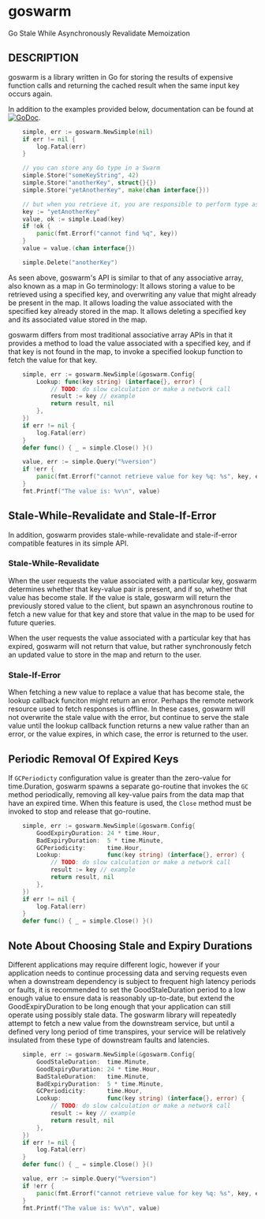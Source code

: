 # goswarm

Go Stale While Asynchronously Revalidate Memoization

## DESCRIPTION

goswarm is a library written in Go for storing the results of expensive function calls and returning
the cached result when the same input key occurs again.

In addition to the examples provided below, documentation can be found at
[![GoDoc](https://godoc.org/github.com/karrick/goswarm?status.svg)](https://godoc.org/github.com/karrick/goswarm).

```Go
    simple, err := goswarm.NewSimple(nil)
    if err != nil {
        log.Fatal(err)
    }

    // you can store any Go type in a Swarm
    simple.Store("someKeyString", 42)
    simple.Store("anotherKey", struct{}{})
    simple.Store("yetAnotherKey", make(chan interface{}))

    // but when you retrieve it, you are responsible to perform type assertions
    key := "yetAnotherKey"
    value, ok := simple.Load(key)
    if !ok {
        panic(fmt.Errorf("cannot find %q", key))
    }
    value = value.(chan interface{})

    simple.Delete("anotherKey")
```

As seen above, goswarm's API is similar to that of any associative array, also known as a map in Go
terminology: It allows storing a value to be retrieved using a specified key, and overwriting any
value that might already be present in the map. It allows loading the value associated with the
specified key already stored in the map. It allows deleting a specified key and its associated value
stored in the map.

goswarm differs from most traditional associative array APIs in that it provides a method to load
the value associated with a specified key, and if that key is not found in the map, to invoke a
specified lookup function to fetch the value for that key.

```Go
    simple, err := goswarm.NewSimple(&goswarm.Config{
        Lookup: func(key string) (interface{}, error) {
            // TODO: do slow calculation or make a network call
            result := key // example
            return result, nil
        },
    })
    if err != nil {
        log.Fatal(err)
    }
    defer func() { _ = simple.Close() }()

    value, err := simple.Query("%version")
    if !err {
        panic(fmt.Errorf("cannot retrieve value for key %q: %s", key, err))
    }
    fmt.Printf("The value is: %v\n", value)
```

## Stale-While-Revalidate and Stale-If-Error

In addition, goswarm provides stale-while-revalidate and stale-if-error compatible features in its
simple API.

### Stale-While-Revalidate

When the user requests the value associated with a particular key, goswarm determines whether that
key-value pair is present, and if so, whether that value has become stale. If the value is stale,
goswarm will return the previously stored value to the client, but spawn an asynchronous routine to
fetch a new value for that key and store that value in the map to be used for future queries.

When the user requests the value associated with a particular key that has expired, goswarm will not
return that value, but rather synchronously fetch an updated value to store in the map and return to
the user.

### Stale-If-Error

When fetching a new value to replace a value that has become stale, the lookup callback funciton
might return an error. Perhaps the remote network resource used to fetch responses is offline. In
these cases, goswarm will not overwrite the stale value with the error, but continue to serve the
stale value until the lookup callback function returns a new value rather than an error, or the
value expires, in which case, the error is returned to the user.

## Periodic Removal Of Expired Keys

If `GCPeriodicty` configuration value is greater than the zero-value for time.Duration, goswarm
spawns a separate go-routine that invokes the `GC` method periodically, removing all key-value pairs
from the data map that have an expired time. When this feature is used, the `Close` method must be
invoked to stop and release that go-routine.

```Go
    simple, err := goswarm.NewSimple(&goswarm.Config{
        GoodExpiryDuration: 24 * time.Hour,
        BadExpiryDuration:  5 * time.Minute,
        GCPeriodicity:      time.Hour,
        Lookup:             func(key string) (interface{}, error) {
            // TODO: do slow calculation or make a network call
            result := key // example
            return result, nil
        },
    })
    if err != nil {
        log.Fatal(err)
    }
    defer func() { _ = simple.Close() }()
```

## Note About Choosing Stale and Expiry Durations

Different applications may require different logic, however if your application needs to continue
processing data and serving requests even when a downstream dependency is subject to frequent high
latency periods or faults, it is recommended to set the GoodStaleDuration period to a low enough
value to ensure data is reasonably up-to-date, but extend the GoodExpiryDuration to be long enough
that your application can still operate using possibly stale data. The goswarm library will
repeatedly attempt to fetch a new value from the downstream service, but until a defined very long
period of time transpires, your service will be relatively insulated from these type of downstream
faults and latencies.

```Go
    simple, err := goswarm.NewSimple(&goswarm.Config{
        GoodStaleDuration:  time.Minute,
        GoodExpiryDuration: 24 * time.Hour,
        BadStaleDuration:   time.Minute,
        BadExpiryDuration:  5 * time.Minute,
        GCPeriodicity:      time.Hour,
        Lookup:             func(key string) (interface{}, error) {
            // TODO: do slow calculation or make a network call
            result := key // example
            return result, nil
        },
    })
    if err != nil {
        log.Fatal(err)
    }
    defer func() { _ = simple.Close() }()

    value, err := simple.Query("%version")
    if !err {
        panic(fmt.Errorf("cannot retrieve value for key %q: %s", key, err))
    }
    fmt.Printf("The value is: %v\n", value)
```
